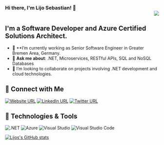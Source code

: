 ### Hi there, I'm Lijo Sebastian! 👋 <div align = 'right'>![](https://komarev.com/ghpvc/?username=lijotech&color=blue)</div>

## **I'm a Software Developer and Azure Certified Solutions Architect.**

- 🎯 **I’m currently working as Senior Software Engineer in Greater Bremen Area, Germany.
- 💬 **Ask me about**: .NET, Microservices, RESTful APIs, SQL and NoSQL Databases
- 👯 I’m looking to collaborate on projects involving .NET development and cloud technologies.

## 🤝 Connect with Me
[![Website URL](https://img.shields.io/badge/website-Check_it_out-yellow?logo=.net&style=for-the-badge)](http://www.bluecomment.com/)
[![LinkedIn URL](https://img.shields.io/badge/LinkedIn-Connect-blue?logo=linkedin&style=for-the-badge)](https://www.linkedin.com/in/lijotech)
[![Twitter URL](https://img.shields.io/badge/Twitter-Follow-blue?logo=twitter&style=for-the-badge)](https://twitter.com/lijotech)

## 🔧 Technologies & Tools

![.NET](https://img.shields.io/badge/-.NET-512BD4?style=flat&logo=.NET&logoColor=white)
![Azure](https://img.shields.io/badge/-Azure-0089D6?style=flat&logo=microsoft-azure&logoColor=white)
![Visual Studio](https://img.shields.io/badge/-Visual%20Studio-5C2D91?style=flat&logo=visual-studio&logoColor=white)
![Visual Studio Code](https://img.shields.io/badge/-VS%20Code-007ACC?style=flat&logo=visual-studio-code&logoColor=white)

[![Lijos's GitHub stats](https://github-readme-stats.vercel.app/api?username=lijotech&rank_icon=github&hide=stars,contribs)](https://github.com/lijotech/github-readme-stats)
